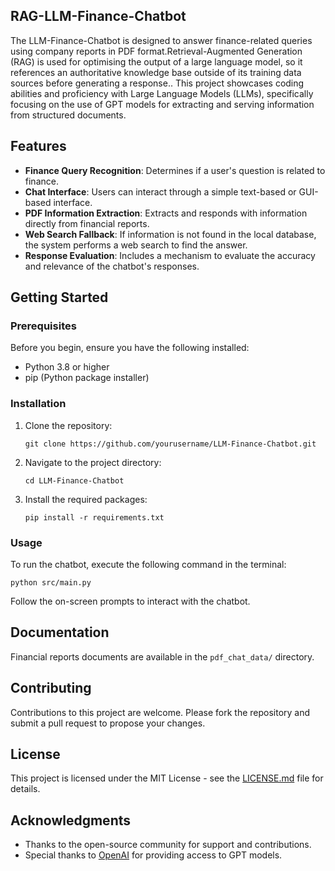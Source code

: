 ## RAG-LLM-Finance-Chatbot
The LLM-Finance-Chatbot is designed to answer finance-related queries using company reports in PDF format.Retrieval-Augmented Generation (RAG) is used for optimising the output of a large language model, so it references an authoritative knowledge base outside of its training data sources before generating a response.. This project showcases coding abilities and proficiency with Large Language Models (LLMs), specifically focusing on the use of GPT models for extracting and serving information from structured documents.

## Features
- **Finance Query Recognition**: Determines if a user's question is related to finance.
- **Chat Interface**: Users can interact through a simple text-based or GUI-based interface.
- **PDF Information Extraction**: Extracts and responds with information directly from financial reports.
- **Web Search Fallback**: If information is not found in the local database, the system performs a web search to find the answer.
- **Response Evaluation**: Includes a mechanism to evaluate the accuracy and relevance of the chatbot's responses.

## Getting Started

### Prerequisites
Before you begin, ensure you have the following installed:
- Python 3.8 or higher
- pip (Python package installer)

### Installation
1. Clone the repository:
   ```
   git clone https://github.com/yourusername/LLM-Finance-Chatbot.git
   ```
2. Navigate to the project directory:
   ```
   cd LLM-Finance-Chatbot
   ```
3. Install the required packages:
   ```
   pip install -r requirements.txt
   ```

### Usage
To run the chatbot, execute the following command in the terminal:
```
python src/main.py
```
Follow the on-screen prompts to interact with the chatbot.

## Documentation
Financial reports documents are available in the `pdf_chat_data/` directory. 

## Contributing
Contributions to this project are welcome. Please fork the repository and submit a pull request to propose your changes.

## License
This project is licensed under the MIT License - see the [LICENSE.md](LICENSE.md) file for details.

## Acknowledgments
- Thanks to the open-source community for support and contributions.
- Special thanks to [OpenAI](https://openai.com/) for providing access to GPT models.

